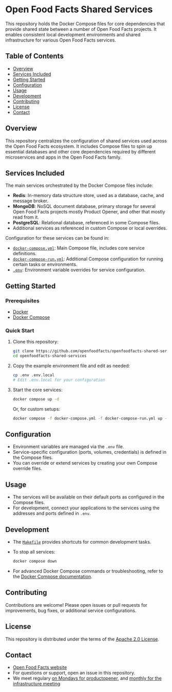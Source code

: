 # Open Food Facts Shared Services

This repository holds the Docker Compose files for core dependencies that provide shared state between a number of Open Food Facts projects. It enables consistent local development environments and shared infrastructure for various Open Food Facts services.

## Table of Contents

- [Overview](#overview)
- [Services Included](#services-included)
- [Getting Started](#getting-started)
- [Configuration](#configuration)
- [Usage](#usage)
- [Development](#development)
- [Contributing](#contributing)
- [License](#license)
- [Contact](#contact)

## Overview

This repository centralizes the configuration of shared services used across the Open Food Facts ecosystem. It includes Compose files to spin up essential databases and other core dependencies required by different microservices and apps in the Open Food Facts family.

## Services Included

The main services orchestrated by the Docker Compose files include:

- **Redis**: In-memory data structure store, used as a database, cache, and message broker.
- **MongoDB**: NoSQL document database, primary storage for several Open Food Facts projects mostly Product Opener, and other that mostly read from it.
- **PostgreSQL**: Relational database, referenced in some Compose files.
- Additional services as referenced in custom Compose or local overrides.

Configuration for these services can be found in:
- [`docker-compose.yml`](docker-compose.yml): Main Compose file, includes core service definitions.
- [`docker-compose-run.yml`](docker-compose-run.yml): Additional Compose configuration for running certain tasks or environments.
- [`.env`](.env): Environment variable overrides for service configuration.

## Getting Started

### Prerequisites

- [Docker](https://docs.docker.com/get-docker/)
- [Docker Compose](https://docs.docker.com/compose/install/)

### Quick Start

1. Clone this repository:

   ```bash
   git clone https://github.com/openfoodfacts/openfoodfacts-shared-services.git
   cd openfoodfacts-shared-services
   ```

2. Copy the example environment file and edit as needed:

   ```bash
   cp .env .env.local
   # Edit .env.local for your configuration
   ```

3. Start the core services:

   ```bash
   docker compose up -d
   ```

   Or, for custom setups:

   ```bash
   docker compose -f docker-compose.yml -f docker-compose-run.yml up -d
   ```

## Configuration

- Environment variables are managed via the `.env` file.
- Service-specific configuration (ports, volumes, credentials) is defined in the Compose files.
- You can override or extend services by creating your own Compose override files.

## Usage

- The services will be available on their default ports as configured in the Compose files.
- For development, connect your applications to the services using the addresses and ports defined in `.env`.

## Development

- The [`Makefile`](Makefile) provides shortcuts for common development tasks.
- To stop all services:

  ```bash
  docker compose down
  ```

- For advanced Docker Compose commands or troubleshooting, refer to the [Docker Compose documentation](https://docs.docker.com/compose/).

## Contributing

Contributions are welcome! Please open issues or pull requests for improvements, bug fixes, or additional service configurations.

## License

This repository is distributed under the terms of the [Apache 2.0 License](LICENSE).

## Contact

- [Open Food Facts website](https://openfoodfacts.org/)
- For questions or support, open an issue in this repository.
- We meet regulary [on Mondays for productopener](https://github.com/openfoodfacts/openfoodfacts-server), and [monthly for the infrastructure meeting](https://github.com/openfoodfacts/openfoodfacts-infrastructure)
